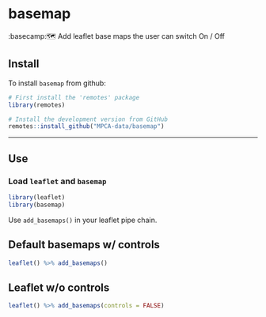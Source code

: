 # basemap
:basecamp:🗺️ Add leaflet base maps the user can switch On / Off

## Install

To install `basemap` from github:

``` r
# First install the 'remotes' package
library(remotes)

# Install the development version from GitHub
remotes::install_github("MPCA-data/basemap")
```

-----

## Use


### Load `leaflet` and `basemap`

``` r
library(leaflet)
library(basemap)
```

Use `add_basemaps()` in your leaflet pipe chain.

## Default basemaps w/ controls
``` r
leaflet() %>% add_basemaps()
```

## Leaflet w/o controls

``` r
leaflet() %>% add_basemaps(controls = FALSE)
```

